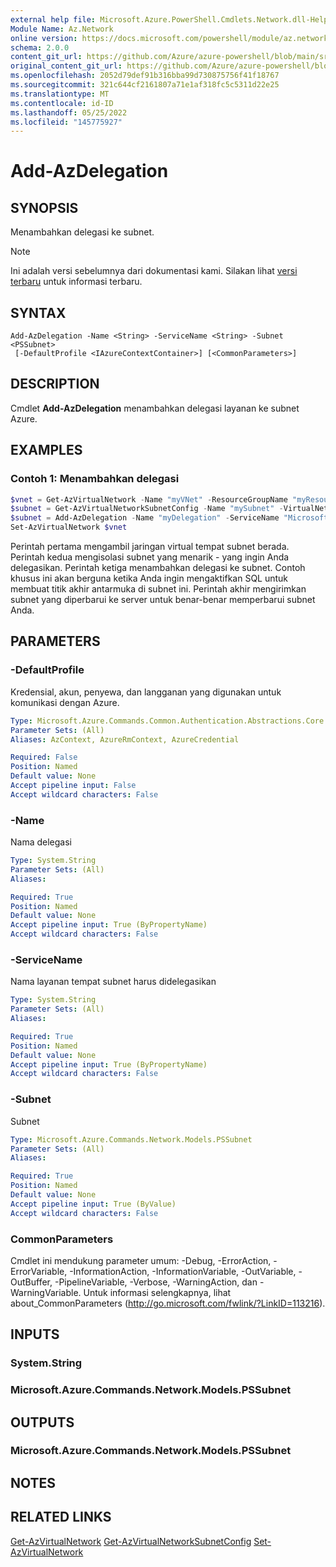 ```yaml
---
external help file: Microsoft.Azure.PowerShell.Cmdlets.Network.dll-Help.xml
Module Name: Az.Network
online version: https://docs.microsoft.com/powershell/module/az.network/add-azdelegation
schema: 2.0.0
content_git_url: https://github.com/Azure/azure-powershell/blob/main/src/Network/Network/help/Add-AzDelegation.md
original_content_git_url: https://github.com/Azure/azure-powershell/blob/main/src/Network/Network/help/Add-AzDelegation.md
ms.openlocfilehash: 2052d79def91b316bba99d730875756f41f18767
ms.sourcegitcommit: 321c644cf2161807a71e1af318fc5c5311d22e25
ms.translationtype: MT
ms.contentlocale: id-ID
ms.lasthandoff: 05/25/2022
ms.locfileid: "145775927"
---
```

# Add-AzDelegation

## SYNOPSIS
Menambahkan delegasi ke subnet.

> [!NOTE]
>Ini adalah versi sebelumnya dari dokumentasi kami. Silakan lihat [versi terbaru](/powershell/module/az.network/add-azdelegation) untuk informasi terbaru.

## SYNTAX

```
Add-AzDelegation -Name <String> -ServiceName <String> -Subnet <PSSubnet>
 [-DefaultProfile <IAzureContextContainer>] [<CommonParameters>]
```

## DESCRIPTION
Cmdlet **Add-AzDelegation** menambahkan delegasi layanan ke subnet Azure.

## EXAMPLES

### Contoh 1: Menambahkan delegasi
```powershell
$vnet = Get-AzVirtualNetwork -Name "myVNet" -ResourceGroupName "myResourceGroup"
$subnet = Get-AzVirtualNetworkSubnetConfig -Name "mySubnet" -VirtualNetwork $vnet
$subnet = Add-AzDelegation -Name "myDelegation" -ServiceName "Microsoft.Sql/servers" -Subnet $subnet
Set-AzVirtualNetwork $vnet
```

Perintah pertama mengambil jaringan virtual tempat subnet berada. Perintah kedua mengisolasi subnet yang menarik - yang ingin Anda delegasikan. Perintah ketiga menambahkan delegasi ke subnet. Contoh khusus ini akan berguna ketika Anda ingin mengaktifkan SQL untuk membuat titik akhir antarmuka di subnet ini. Perintah akhir mengirimkan subnet yang diperbarui ke server untuk benar-benar memperbarui subnet Anda.

## PARAMETERS

### -DefaultProfile
Kredensial, akun, penyewa, dan langganan yang digunakan untuk komunikasi dengan Azure.

```yaml
Type: Microsoft.Azure.Commands.Common.Authentication.Abstractions.Core.IAzureContextContainer
Parameter Sets: (All)
Aliases: AzContext, AzureRmContext, AzureCredential

Required: False
Position: Named
Default value: None
Accept pipeline input: False
Accept wildcard characters: False
```

### -Name
Nama delegasi

```yaml
Type: System.String
Parameter Sets: (All)
Aliases:

Required: True
Position: Named
Default value: None
Accept pipeline input: True (ByPropertyName)
Accept wildcard characters: False
```

### -ServiceName
Nama layanan tempat subnet harus didelegasikan

```yaml
Type: System.String
Parameter Sets: (All)
Aliases:

Required: True
Position: Named
Default value: None
Accept pipeline input: True (ByPropertyName)
Accept wildcard characters: False
```

### -Subnet
Subnet

```yaml
Type: Microsoft.Azure.Commands.Network.Models.PSSubnet
Parameter Sets: (All)
Aliases:

Required: True
Position: Named
Default value: None
Accept pipeline input: True (ByValue)
Accept wildcard characters: False
```

### CommonParameters
Cmdlet ini mendukung parameter umum: -Debug, -ErrorAction, -ErrorVariable, -InformationAction, -InformationVariable, -OutVariable, -OutBuffer, -PipelineVariable, -Verbose, -WarningAction, dan -WarningVariable. Untuk informasi selengkapnya, lihat about_CommonParameters (http://go.microsoft.com/fwlink/?LinkID=113216).

## INPUTS

### System.String

### Microsoft.Azure.Commands.Network.Models.PSSubnet

## OUTPUTS

### Microsoft.Azure.Commands.Network.Models.PSSubnet

## NOTES

## RELATED LINKS

[Get-AzVirtualNetwork](./Get-AzVirtualNetwork.md)
 [Get-AzVirtualNetworkSubnetConfig](./Get-AzVirtualNetworkSubnetConfig.md)
 [Set-AzVirtualNetwork](./Set-AzVirtualNetwork.md)
